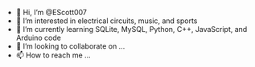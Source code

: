 - 👋 Hi, I’m @EScott007
- 👀 I’m interested in electrical circuits, music, and sports
- 🌱 I’m currently learning SQLite, MySQL, Python, C++, JavaScript, and Arduino code
- 💞️ I’m looking to collaborate on ...
- 📫 How to reach me ...

<!---
EScott007/EScott007 is a ✨ special ✨ repository because its `README.md` (this file) appears on your GitHub profile.
You can click the Preview link to take a look at your changes.
--->
